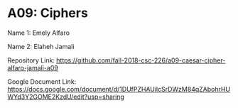 # A09: Ciphers

Name 1: Emely Alfaro

Name 2: Elaheh Jamali

Repository Link: https://github.com/fall-2018-csc-226/a09-caesar-cipher-alfaro-jamali-a09

Google Document Link: https://docs.google.com/document/d/1DUfPZHAUilcSrDWzM84qZAbohrHUWYd3Y2GOME2KzdU/edit?usp=sharing
